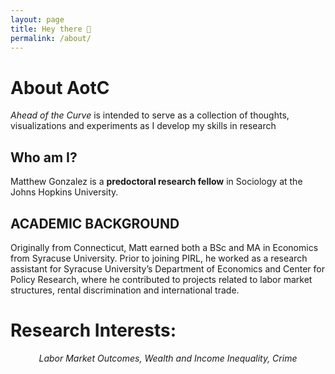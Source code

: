 ```yaml
---
layout: page
title: Hey there 👋
permalink: /about/
---
```


# About AotC
*Ahead of the Curve* is intended to serve as a collection of thoughts, visualizations and experiments as I develop my skills in research

## Who am I? 
Matthew Gonzalez is a **predoctoral research fellow** in Sociology at the Johns Hopkins University. 

## ACADEMIC BACKGROUND
Originally from Connecticut, Matt earned both a BSc and MA in Economics from Syracuse University. Prior to joining PIRL, he worked as a research assistant for Syracuse University’s Department of Economics and Center for Policy Research, where he contributed to projects related to labor market structures, rental discrimination and international trade. 

# Research Interests: 

<div align="center">
  <i> Labor Market Outcomes, Wealth and Income Inequality, Crime </i>
</div>


